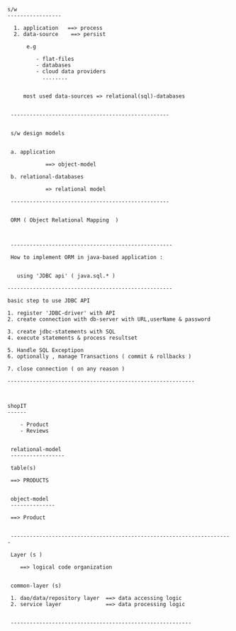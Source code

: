 



	s/w 
	-----------------
	
	  1. application   ==> process	
	  2. data-source    ==> persist
	  
	  	  e.g
	  	  
	  	  	 - flat-files
	  	  	 - databases
	  	  	 - cloud data providers
	  	  	   ........
	  	  	   
	  	  	   
	  	 most used data-sources => relational(sql)-databases
	  	 
	  	 
	 -------------------------------------------------- 	 
	 
	 
	 s/w design models
	 
	 
	 a. application
	 
	 			==> object-model
	 			
	 b. relational-databases
	 
	            => relational model
	            
	 --------------------------------------------------
	 
	 
	 ORM ( Object Relational Mapping  )
	 
	 
	 
	 ---------------------------------------------------
	 
	 How to implement ORM in java-based application :
	 
	 
	   using 'JDBC api' ( java.sql.* )
	   
	----------------------------------------------------
	
	basic step to use JDBC API
	
	1. register 'JDBC-driver' with API
	2. create connection with db-server with URL,userName & password
	
	3. create jdbc-statements with SQL
	4. execute statements & process resultset
	
	5. Handle SQL Exceptipon
	6. optionally , manage Transactions ( commit & rollbacks )
	
	7. close connection ( on any reason )
	
	-----------------------------------------------------------
	
	
	
	shopIT
	------
	
		- Product
		- Reviews
		

     relational-model
     -----------------
     
     table(s)  
     
     ==> PRODUCTS
     
     
     object-model
     --------------
     
     ==> Product
     
    
     ----------------------------------------------------------------------
     
     Layer (s )
     
     	==> logical code organization
     
     
     common-layer (s)
     
     1. dao/data/repository layer  ==> data accessing logic
     2. service layer              ==> data processing logic
     
     
     --------------------------------------------------------- 
     
     
 					
  
      
      
      
         									
	   
	 
	 
	 
	 
	 
	 
	 
	            			
	 
	 
	 
	 
	 
	 
	 
	 
	 
	 
	 
	 
	 